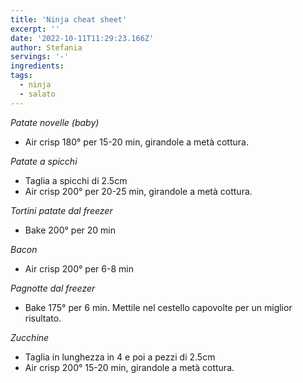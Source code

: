```yaml
---
title: 'Ninja cheat sheet'
excerpt: ''
date: '2022-10-11T11:29:23.166Z'
author: Stefania
servings: '-'
ingredients:
tags:
  - ninja
  - salato
---
```


*Patate novelle (baby)*
- Air crisp 180° per 15-20 min, girandole a metà cottura.

*Patate a spicchi*
- Taglia a spicchi di 2.5cm
- Air crisp 200° per 20-25 min, girandole a metà cottura.

*Tortini patate dal freezer*
- Bake 200° per 20 min

*Bacon*
- Air crisp 200° per 6-8 min

*Pagnotte dal freezer*
- Bake 175° per 6 min. Mettile nel cestello capovolte per un miglior risultato.

*Zucchine*
- Taglia in lunghezza in 4 e poi a pezzi di 2.5cm
- Air crisp 200° 15-20 min, girandole a metà cottura.